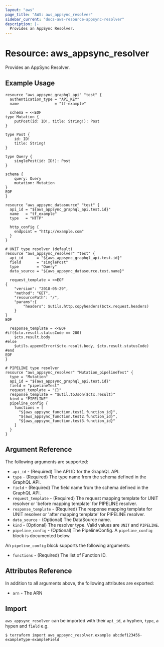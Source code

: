 ```yaml
---
layout: "aws"
page_title: "AWS: aws_appsync_resolver"
sidebar_current: "docs-aws-resource-appsync-resolver"
description: |-
  Provides an AppSync Resolver.
---
```


# Resource: aws_appsync_resolver

Provides an AppSync Resolver.

## Example Usage

```hcl
resource "aws_appsync_graphql_api" "test" {
  authentication_type = "API_KEY"
  name                = "tf-example"

  schema = <<EOF
type Mutation {
	putPost(id: ID!, title: String!): Post
}

type Post {
	id: ID!
	title: String!
}

type Query {
	singlePost(id: ID!): Post
}

schema {
	query: Query
	mutation: Mutation
}
EOF
}

resource "aws_appsync_datasource" "test" {
  api_id = "${aws_appsync_graphql_api.test.id}"
  name   = "tf_example"
  type   = "HTTP"

  http_config {
    endpoint = "http://example.com"
  }
}

# UNIT type resolver (default)
resource "aws_appsync_resolver" "test" {
  api_id      = "${aws_appsync_graphql_api.test.id}"
  field       = "singlePost"
  type        = "Query"
  data_source = "${aws_appsync_datasource.test.name}"

  request_template = <<EOF
{
    "version": "2018-05-29",
    "method": "GET",
    "resourcePath": "/",
    "params":{
        "headers": $utils.http.copyheaders($ctx.request.headers)
    }
}
EOF

  response_template = <<EOF
#if($ctx.result.statusCode == 200)
    $ctx.result.body
#else
    $utils.appendError($ctx.result.body, $ctx.result.statusCode)
#end
EOF
}

# PIPELINE type resolver
resource "aws_appsync_resolver" "Mutation_pipelineTest" {
  type = "Mutation"
  api_id = "${aws_appsync_graphql_api.test.id}"
  field = "pipelineTest"
  request_template = "{}"
  response_template = "$util.toJson($ctx.result)"
  kind = "PIPELINE"
  pipeline_config {
    functions = [
      "${aws_appsync_function.test1.function_id}",
      "${aws_appsync_function.test2.function_id}",
      "${aws_appsync_function.test3.function_id}"
    ]
  }
}
```

## Argument Reference

The following arguments are supported:

* `api_id` - (Required) The API ID for the GraphQL API.
* `type` - (Required) The type name from the schema defined in the GraphQL API.
* `field` - (Required) The field name from the schema defined in the GraphQL API.
* `request_template` - (Required) The request mapping template for UNIT resolver or 'before mapping template' for PIPELINE resolver.
* `response_template` - (Required) The response mapping template for UNIT resolver or 'after mapping template' for PIPELINE resolver.
* `data_source` - (Optional) The DataSource name.
* `kind`  - (Optional) The resolver type. Valid values are `UNIT` and `PIPELINE`.
* `pipeline_config` - (Optional) The PipelineConfig. A `pipeline_config` block is documented below.

An `pipeline_config` block supports the following arguments:

* `functions` - (Required) The list of Function ID.

## Attributes Reference

In addition to all arguments above, the following attributes are exported:

* `arn` - The ARN

## Import

`aws_appsync_resolver` can be imported with their `api_id`, a hyphen, `type`, a hypen and `field` e.g.

```
$ terraform import aws_appsync_resolver.example abcdef123456-exampleType-exampleField
```
